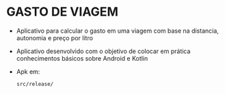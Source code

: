# GASTO DE VIAGEM

- Aplicativo para calcular o gasto em uma viagem com base na distancia, autonomia e preço por litro

- Aplicativo desenvolvido com o objetivo de colocar em prática conhecimentos básicos sobre Android e Kotlin

- Apk em:

    `src/release/`